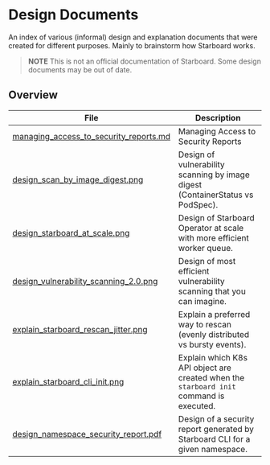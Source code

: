 # Design Documents

An index of various (informal) design and explanation documents that were
created for different purposes. Mainly to brainstorm how Starboard works.

> **NOTE** This is not an official documentation of Starboard. Some design
> documents may be out of date.

## Overview

| File  | Description |
|-------|-------------|
| [managing_access_to_security_reports.md] | Managing Access to Security Reports                                            |
| [design_scan_by_image_digest.png]        | Design of vulnerability scanning by image digest (ContainerStatus vs PodSpec). |
| [design_starboard_at_scale.png]          | Design of Starboard Operator at scale with more efficient worker queue.        |
| [design_vulnerability_scanning_2.0.png]  | Design of most efficient vulnerability scanning that you can imagine.          |
| [explain_starboard_rescan_jitter.png]    | Explain a preferred way to rescan (evenly distributed vs bursty events).       |
| [explain_starboard_cli_init.png]         | Explain which K8s API object are created when the `starboard init` command is executed. |
| [design_namespace_security_report.pdf]   | Design of a security report generated by Starboard CLI for a given namespace.  |

[managing_access_to_security_reports.md]: ./managing_access_to_security_reports.md
[design_scan_by_image_digest.png]: ./design_scan_by_image_digest.png
[design_starboard_at_scale.png]: ./design_starboard_at_scale.png
[design_vulnerability_scanning_2.0.png]: ./design_vulnerability_scanning_2.0.png
[explain_starboard_rescan_jitter.png]: ./explain_starboard_rescan_jitter.png
[explain_starboard_cli_init.png]: ./explain_starboard_cli_init.png
[design_namespace_security_report.pdf]: ./design_namespace_security_report.pdf
